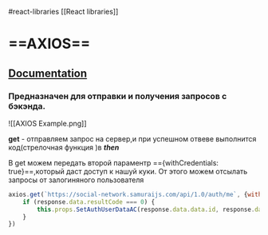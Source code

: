 #react-libraries [[React libraries]]


# ==AXIOS==

## [Documentation](https://axios-http.com/ru/)


### Предназначен для отправки и получения запросов с бэкэнда.
![[AXIOS Example.png]]

**get** - отправляем запрос на сервер,и при успешном отвеве выполнится код(стрелочная функция )в **_then_**

В get можем передать второй параментр =={withCredentials: true}==,который даст доступ к нашуй куки. От этого можем отсылать запросы от залогиняного пользователя 

```jsx
axios.get(`https://social-network.samuraijs.com/api/1.0/auth/me`, {withCredentials: true}).then(response => {  
    if (response.data.resultCode === 0) {  
        this.props.SetAuthUserDataAC(response.data.data.id, response.data.data.email, response.data.data.login)  
    }  
})

```